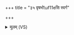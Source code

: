 +++
title = "३५ वृषभो\uf11eसि स्वर्ग"

+++
<details><summary>मूलम् (VS)</summary>

वृ॑ष॒भो᳡सि॑ स्व॒र्ग ऋषी॑नार्षे॒यान्ग॑च्छ।  
सु॒कृतां॑ लो॒के सी॑द॒ तत्र॑ नौ संस्कृ॒तम् ॥
</details>
